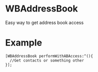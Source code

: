 # WBAddressBook
Easy way to get address book access

# Example
```obj-c
[WBAddressBook performWithABAccess:^(){
  //Get contacts or something other
}];
```
